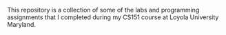 This repository is a collection of some of the labs and programming assignments that I completed during my CS151 course at Loyola University Maryland.
